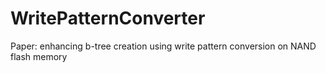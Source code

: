 # WritePatternConverter
Paper: enhancing b-tree creation using write pattern conversion on NAND flash memory

